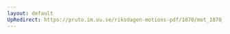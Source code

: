 ```yaml
---
layout: default
UpRedirect: https://pruto.im.uu.se/riksdagen-motions-pdf/1870/mot_1870__ak__45/mot_1870__ak__45-002.pdf
---
```

